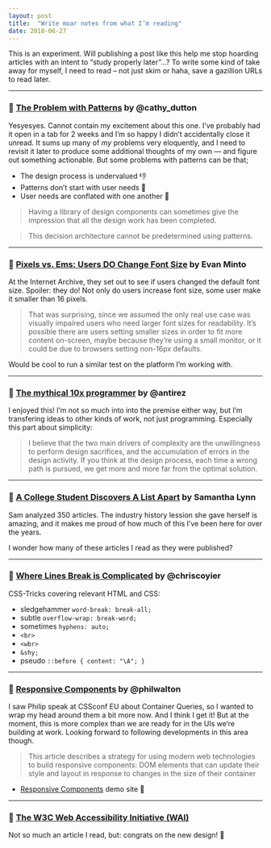 ```yaml
---
layout: post
title:  "Write moar notes from what I’m reading"
date: 2018-06-27
---
```


This is an experiment. Will publishing a post like this help me stop hoarding articles with an intent to “study properly later”…? To write some kind of take away for myself, I need to read – not just skim or haha, save a gazillion URLs to read later.

---

### 🔗 [The Problem with Patterns](https://alistapart.com/article/problem-with-patterns) by @cathy_dutton

Yesyesyes. Cannot contain my excitement about this one. I’ve probably had it open in a tab for 2&nbsp;weeks and I’m so happy I didn’t accidentally close it unread. It sums up many of _my_ problems very eloquently, and I need to revisit it later to produce some additional thoughts of my own — and figure out something actionable. But some problems with patterns can be that;

* The design process is undervalued 👎
* Patterns don’t start with user needs 🙈
* User needs are conflated with one another 🤪

> Having a library of design components can sometimes give the impression that all the design work has been completed.

> This decision architecture cannot be predetermined using patterns.

---

### 🔗 [Pixels vs. Ems: Users DO Change Font Size](https://medium.com/@vamptvo/pixels-vs-ems-users-do-change-font-size-5cfb20831773) by Evan Minto

At the Internet Archive, they set out to see if users changed the default font size. Spoiler: they do! Not only do users increase font size, some user make it smaller than 16 pixels.

> That was surprising, since we assumed the only real use case was visually impaired users who need larger font sizes for readability. It’s possible there are users setting smaller sizes in order to fit more content on-screen, maybe because they’re using a small monitor, or it could be due to browsers setting non-16px defaults.

Would be cool to run a similar test on the platform I’m working with.

---

### 🔗 [The mythical 10x programmer](http://antirez.com/news/112) by @antirez

I enjoyed this! I’m not so much into into the premise either way, but I’m transfering ideas to other kinds of work, not just programming. Especially this part about simplicity:

> I believe that the two main drivers of complexity are the unwillingness to perform design sacrifices, and the accumulation of errors in the design activity. If you think at the design process, each time a wrong path is pursued, we get more and more far from the optimal solution.

---

### 🔗 [A College Student Discovers A List Apart](https://alistapart.com/article/onboarding-a-college-student-discovers-a-list-apart) by Samantha Lynn

Sam analyzed 350 articles. The industry history lession she gave herself is amazing, and it makes me proud of how much of this I’ve been here for over the years.

I wonder how many of these articles I read as they were published?

---

### 🔗 [Where Lines Break is Complicated](https://css-tricks.com/where-lines-break-is-complicated-heres-all-the-related-css-and-html/) by @chriscoyier

CSS-Tricks covering relevant HTML and CSS:


* sledgehammer `word-break: break-all;`
* subtle `overflow-wrap: break-word;`
* sometimes `hyphens: auto;`
* `<br>`
* `<wbr>`
* `&shy;`
* pseudo `::before { content: "\A"; }`

---

### 🔗 [Responsive Components](https://philipwalton.com/articles/responsive-components-a-solution-to-the-container-queries-problem/) by @philwalton

I saw Philip speak at CSSconf EU about Container Queries, so I wanted to wrap my head around them a bit more now. And I think I get it! But at the moment, this is more complex than we are ready for in the UIs we‘re building at work. Looking forward to following developments in this area though.

> This article describes a strategy for using modern web technologies to build responsive components: DOM elements that can update their style and layout in response to changes in the size of their container

* [Responsive Components](https://philipwalton.github.io/responsive-components/) demo site 🙌

---

### 🔗 [The W3C Web Accessibility Initiative (WAI)](https://www.w3.org/WAI/tips/developing/)

Not so much an article I read, but: congrats on the new design! 👏
